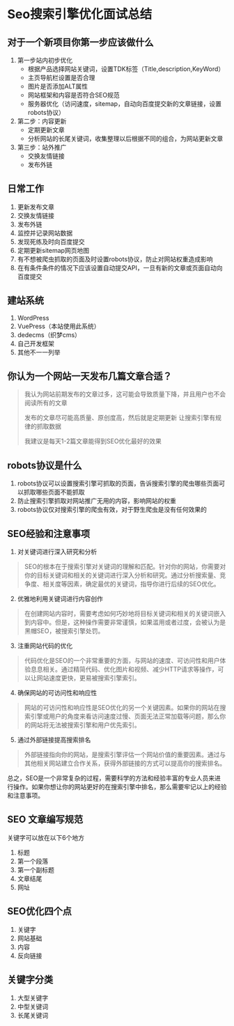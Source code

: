 # Seo搜索引擎优化面试总结

## 对于一个新项目你第一步应该做什么
1. 第一步站内初步优化
    - 根据产品选择网站关键词，设置TDK标签（Title,description,KeyWord）
    - 主页导航栏设置是否合理
    - 图片是否添加ALT属性
    - 网站框架和内容是否符合SEO规范
    - 服务器优化（访问速度，sitemap，自动向百度提交新的文章链接，设置robots协议）
1. 第二步：内容更新
    - 定期更新文章
    - 分析网站的长尾关键词，收集整理以后根据不同的组合，为网站更新文章
1. 第三步：站外推广
    - 交换友情链接
    - 发布外链

## 日常工作
1. 更新发布文章
1. 交换友情链接
1. 发布外链
1. 监控并记录网站数据
1. 发现死练及时向百度提交
1. 定期更新sitemap网页地图
1. 有不想被爬虫抓取的页面及时设置robots协议，防止对网站权重造成影响
1. 在有条件条件的情况下应该设置自动提交API，一旦有新的文章或页面自动向百度提交

## 建站系统
1. WordPress
1. VuePress（本站使用此系统）
1. dedecms（织梦cms）
1. 自己开发框架
1. 其他不一一列举

## 你认为一个网站一天发布几篇文章合适？
> 我认为网站前期发布的文章过多，这可能会导致质量下降，并且用户也不会阅读所有的文章
>
> 发布的文章尽可能高质量、原创度高，然后就是定期更新 让搜索引擎有规律的抓取数据
>
> 我建议是每天1-2篇文章能得到SEO优化最好的效果

## robots协议是什么
1. robots协议可以设置搜索引擎可抓取的页面，告诉搜索引擎的爬虫哪些页面可以抓取哪些页面不能抓取
1. 防止搜索引擎抓取对网站推广无用的内容，影响网站的权重
1. robots协议仅对搜索引擎的爬虫有效，对于野生爬虫是没有任何效果的

## SEO经验和注意事项

1. 对关键词进行深入研究和分析
> SEO的根本在于搜索引擎对关键词的理解和匹配。针对你的网站，你需要对你的目标关键词和相关的关键词进行深入分析和研究。通过分析搜索量、竞争度、相关度等因素，确定最优的关键词，指导你进行后续的SEO优化。

2. 优雅地利用关键词进行内容创作
> 在创建网站内容时，需要考虑如何巧妙地将目标关键词和相关的关键词嵌入到内容中。但是，这种操作需要非常谨慎，如果滥用或者过度，会被认为是黑帽SEO，被搜索引擎处罚。

3. 注重网站代码的优化
> 代码优化是SEO的一个非常重要的方面，与网站的速度、可访问性和用户体验息息相关。通过精简代码、优化图片和视频、减少HTTP请求等操作，可以让网站速度更快，更易被搜索引擎索引。

4. 确保网站的可访问性和响应性
> 网站的可访问性和响应性是SEO优化的另一个关键因素。如果你的网站在搜索引擎或用户的角度来看访问速度过慢、页面无法正常加载等问题，那么你的网站将无法被搜索引擎和用户优先索引。

5. 通过外部链接提高搜索排名
> 外部链接指向你的网站，是搜索引擎评估一个网站价值的重要因素。通过与其他相关网站建立合作关系，获得外部链接的方式可以提高你的搜索排名。

总之，SEO是一个非常复杂的过程，需要科学的方法和经验丰富的专业人员来进行操作。如果你想让你的网站更好的在搜索引擎中排名，那么需要牢记以上的经验和注意事项。

## SEO 文章编写规范
关键字可以放在以下6个地方
1. 标题
2. 第一个段落
3. 第一个副标题
4. 文章结尾
5. 网址

## SEO优化四个点
1. 关键字
2. 网站基础
3. 内容
4. 反向链接

## 关键字分类
1. 大型关键字
2. 中型关键词
3. 长尾关键词